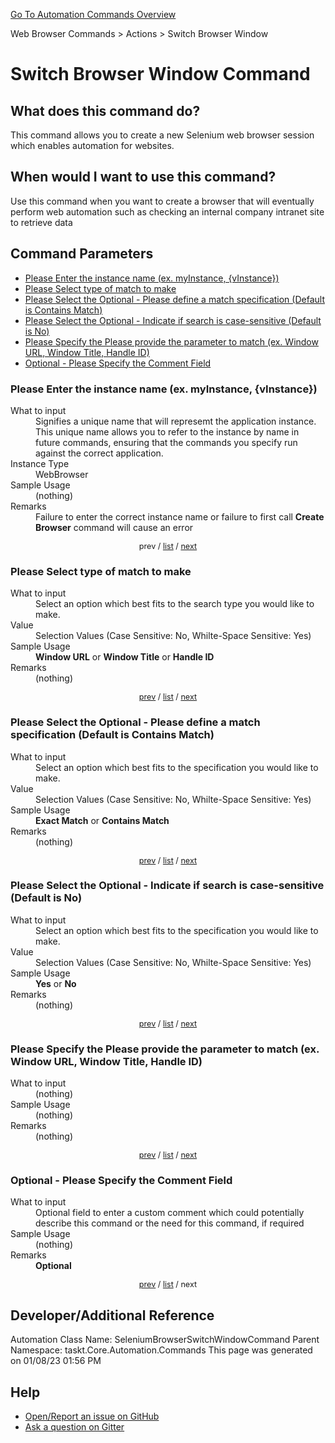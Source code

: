 <!--TITLE: Switch Browser Window Command -->
<!-- SUBTITLE: a command in the Web Browser Commands group. -->
[Go To Automation Commands Overview](/automation-commands.md)


Web Browser Commands &gt; Actions &gt; Switch Browser Window


# Switch Browser Window Command


## What does this command do?
This command allows you to create a new Selenium web browser session which enables automation for websites.


## When would I want to use this command?
Use this command when you want to create a browser that will eventually perform web automation such as checking an internal company intranet site to retrieve data


<a id="param_list"></a>
## Command Parameters
- [Please Enter the instance name (ex. myInstance, {vInstance})](#param_0)
- [Please Select type of match to make](#param_1)
- [Please Select the Optional - Please define a match specification (Default is Contains Match)](#param_2)
- [Please Select the Optional - Indicate if search is case-sensitive (Default is No)](#param_3)
- [Please Specify the Please provide the parameter to match (ex. Window URL, Window Title, Handle ID)](#param_4)
- [Optional - Please Specify the Comment Field](#param_5)


<a id="param_0"></a>
### Please Enter the instance name (ex. myInstance, {vInstance})


<dl>
<dt>What to input</dt><dd>Signifies a unique name that will represemt the application instance.  This unique name allows you to refer to the instance by name in future commands, ensuring that the commands you specify run against the correct application.</dd>
<dt>Instance Type</dt><dd>WebBrowser</dd>
<dt>Sample Usage</dt><dd>(nothing)</dd>
<dt>Remarks</dt><dd>Failure to enter the correct instance name or failure to first call <strong>Create Browser</strong> command will cause an error</dd>
</dl>




<div style="font-size: 90%; text-align: center">


prev / [list](#param_list) / [next](#param_1)


</div>


<a id="param_1"></a>
### Please Select type of match to make


<dl>
<dt>What to input</dt><dd>Select an option which best fits to the search type you would like to make.</dd>
<dt>Value</dt><dd>Selection Values (Case Sensitive: No, Whilte-Space Sensitive: Yes)</dd>
<dt>Sample Usage</dt><dd><strong>Window URL</strong> or  <strong>Window Title</strong> or  <strong>Handle ID</strong></dd>
<dt>Remarks</dt><dd>(nothing)</dd>
</dl>




<div style="font-size: 90%; text-align: center">


[prev](#param_1) / [list](#param_list) / [next](#param_2)


</div>


<a id="param_2"></a>
### Please Select the Optional - Please define a match specification (Default is Contains Match)


<dl>
<dt>What to input</dt><dd>Select an option which best fits to the specification you would like to make.</dd>
<dt>Value</dt><dd>Selection Values (Case Sensitive: No, Whilte-Space Sensitive: Yes)</dd>
<dt>Sample Usage</dt><dd><strong>Exact Match</strong> or  <strong>Contains Match</strong></dd>
<dt>Remarks</dt><dd>(nothing)</dd>
</dl>




<div style="font-size: 90%; text-align: center">


[prev](#param_2) / [list](#param_list) / [next](#param_3)


</div>


<a id="param_3"></a>
### Please Select the Optional - Indicate if search is case-sensitive (Default is No)


<dl>
<dt>What to input</dt><dd>Select an option which best fits to the specification you would like to make.</dd>
<dt>Value</dt><dd>Selection Values (Case Sensitive: No, Whilte-Space Sensitive: Yes)</dd>
<dt>Sample Usage</dt><dd><strong>Yes</strong> or  <strong>No</strong></dd>
<dt>Remarks</dt><dd>(nothing)</dd>
</dl>




<div style="font-size: 90%; text-align: center">


[prev](#param_3) / [list](#param_list) / [next](#param_4)


</div>


<a id="param_4"></a>
### Please Specify the Please provide the parameter to match (ex. Window URL, Window Title, Handle ID)


<dl>
<dt>What to input</dt><dd>(nothing)</dd>
<dt>Sample Usage</dt><dd>(nothing)</dd>
<dt>Remarks</dt><dd>(nothing)</dd>
</dl>




<div style="font-size: 90%; text-align: center">


[prev](#param_4) / [list](#param_list) / [next](#param_5)


</div>


<a id="param_5"></a>
### Optional - Please Specify the Comment Field


<dl>
<dt>What to input</dt><dd>Optional field to enter a custom comment which could potentially describe this command or the need for this command, if required</dd>
<dt>Sample Usage</dt><dd>(nothing)</dd>
<dt>Remarks</dt><dd><strong>Optional</strong><br></dd>
</dl>




<div style="font-size: 90%; text-align: center">


[prev](#param_5) / [list](#param_list) / next


</div>


## Developer/Additional Reference
Automation Class Name: SeleniumBrowserSwitchWindowCommand
Parent Namespace: taskt.Core.Automation.Commands
This page was generated on 01/08/23 01:56 PM


## Help
- [Open/Report an issue on GitHub](https://github.com/rcktrncn/taskt/issues/new)
- [Ask a question on Gitter](https://gitter.im/taskt-rpa/Lobby)
